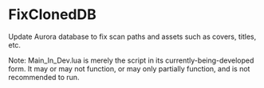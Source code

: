 # FixClonedDB
Update Aurora database to fix scan paths and assets such as covers, titles, etc.

Note: Main_In_Dev.lua is merely the script in its currently-being-developed form. It may or may not function, or may only partially function, and is not recommended to run.
